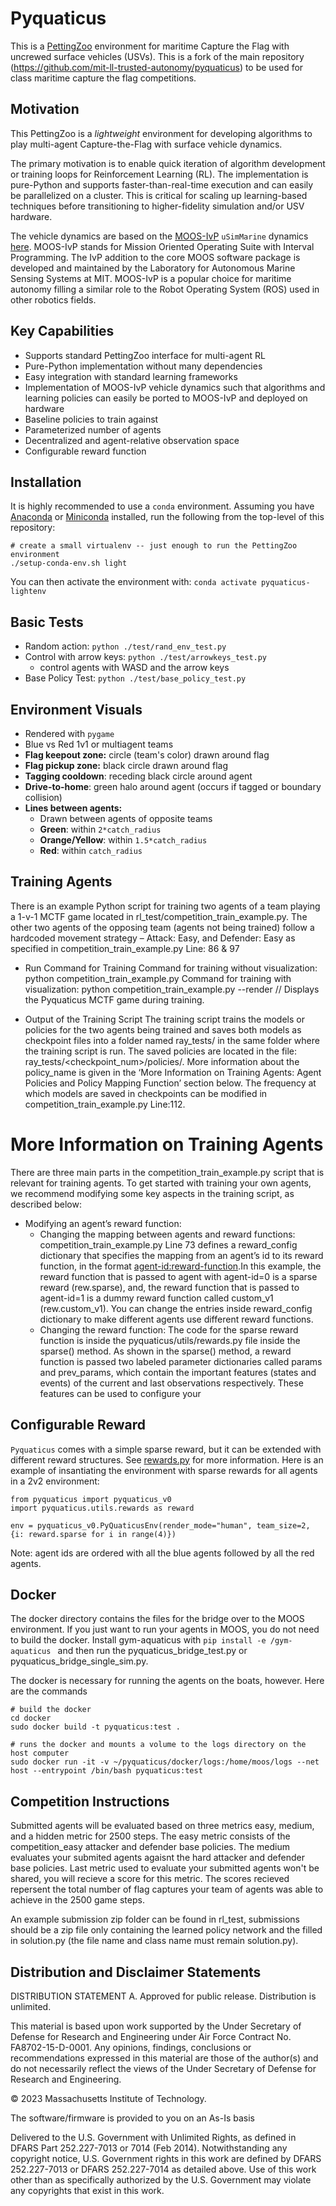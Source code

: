 # Pyquaticus
This is a [PettingZoo](https://pettingzoo.farama.org/) environment for maritime Capture the Flag with uncrewed surface vehicles (USVs). This is a fork of the main repository (https://github.com/mit-ll-trusted-autonomy/pyquaticus) to be used for class maritime capture the flag competitions.

## Motivation
This PettingZoo is a _lightweight_ environment for developing algorithms to play multi-agent Capture-the-Flag with surface vehicle dynamics.

The primary motivation is to enable quick iteration of algorithm development or training loops for Reinforcement Learning (RL). The implementation is pure-Python and supports faster-than-real-time execution and can easily be parallelized on a cluster. This is critical for scaling up learning-based techniques before transitioning to higher-fidelity simulation and/or USV hardware.

The vehicle dynamics are based on the [MOOS-IvP](https://oceanai.mit.edu/moos-ivp/pmwiki/pmwiki.php?n=Main.HomePage) `uSimMarine` dynamics [here](https://oceanai.mit.edu/ivpman/pmwiki/pmwiki.php?n=IvPTools.USimMarine). MOOS-IvP stands for Mission Oriented Operating Suite with Interval Programming. The IvP addition to the core MOOS software package is developed and maintained by the Laboratory for Autonomous Marine Sensing Systems at MIT. MOOS-IvP is a popular choice for maritime autonomy filling a similar role to the Robot Operating System (ROS) used in other robotics fields.

## Key Capabilities
* Supports standard PettingZoo interface for multi-agent RL
* Pure-Python implementation without many dependencies
* Easy integration with standard learning frameworks
* Implementation of MOOS-IvP vehicle dynamics such that algorithms and learning policies can easily be ported to MOOS-IvP and deployed on hardware
* Baseline policies to train against
* Parameterized number of agents
* Decentralized and agent-relative observation space
* Configurable reward function

## Installation
It is highly recommended to use a `conda` environment. Assuming you have [Anaconda](https://www.anaconda.com/) or [Miniconda](https://docs.conda.io/en/latest/miniconda.html) installed, run the following from the top-level of this repository:

```
# create a small virtualenv -- just enough to run the PettingZoo environment
./setup-conda-env.sh light
```

You can then activate the environment with: `conda activate pyquaticus-lightenv`

## Basic Tests

* Random action: `python ./test/rand_env_test.py`
* Control with arrow keys: `python ./test/arrowkeys_test.py`
  * control agents with WASD and the arrow keys
* Base Policy Test: `python ./test/base_policy_test.py`

## Environment Visuals

* Rendered with `pygame`
* Blue vs Red 1v1 or multiagent teams
* **Flag keepout zone:** circle (team's color) drawn around flag
* **Flag pickup zone:** black circle drawn around flag
* **Tagging cooldown**: receding black circle around agent
* **Drive-to-home**: green halo around agent (occurs if tagged or boundary collision)
* **Lines between agents:**
  * Drawn between agents of opposite teams
  * **Green**: within `2*catch_radius`
  * **Orange/Yellow**: within `1.5*catch_radius`
  * **Red**: within `catch_radius`


## Training Agents
There is an example Python script for training two agents of a team playing a 1-v-1 MCTF game located in rl_test/competition_train_example.py. The other two agents of the opposing team (agents not being trained) follow a hardcoded movement strategy – Attack: Easy, and Defender: Easy as specified in competition_train_example.py Line: 86 & 97

* Run Command for Training
Command for training without visualization: python competition_train_example.py 
Command for training with visualization: python competition_train_example.py --render // Displays the Pyquaticus MCTF game during training.

* Output of the Training Script
The training script trains the models or policies for the two agents being trained and saves both models as checkpoint files into a folder named ray_tests/ in the same folder where the training script is run. The saved policies are located in the file: ray_tests/<checkpoint_num>/policies/<policy-name>. More information about the policy_name is given in the ‘More Information on Training Agents: Agent Policies and Policy Mapping Function’ section below. The frequency at which models are saved in checkpoints can be modified in competition_train_example.py Line:112.

# More Information on Training Agents
There are three main parts in the competition_train_example.py script that is relevant for training agents. To get started with training your own agents, we recommend modifying some key aspects in the training script, as described below:
* Modifying an agent’s reward function:
    * Changing the mapping between agents and reward functions: competition_train_example.py Line 73 defines a reward_config dictionary that specifies the mapping from an agent’s id to its reward function, in the format <agent-id:reward-function>.In this example, the reward function that is passed to agent with agent-id=0 is a sparse reward (rew.sparse), and, the reward function that is passed to agent-id=1 is a dummy reward function called custom_v1 (rew.custom_v1).  You can change the entries inside reward_config dictionary to make different agents use different reward functions.
    *  Changing the reward function: The code for the sparse reward function is inside the pyquaticus/utils/rewards.py file inside the sparse() method. As shown in the sparse() method, a reward function is passed two labeled parameter  dictionaries called params and prev_params, which contain the important features (states and events) of the current and last observations respectively. These features can be used to configure your 
## Configurable Reward

`Pyquaticus` comes with a simple sparse reward, but it can be extended with different reward structures. See [rewards.py](https://github.com/mit-ll-trusted-autonomy/pyquaticus/blob/main/pyquaticus/utils/rewards.py) for more information. Here is an example of insantiating the environment with sparse rewards for all agents in a 2v2 environment:

```
from pyquaticus import pyquaticus_v0
import pyquaticus.utils.rewards as reward

env = pyquaticus_v0.PyQuaticusEnv(render_mode="human", team_size=2, {i: reward.sparse for i in range(4)})
```

Note: agent ids are ordered with all the blue agents followed by all the red agents.

## Docker 

The docker directory contains the files for the bridge over to the MOOS environment. If you just want to run your agents in MOOS, you do not need to build the docker. Install gym-aquaticus with `pip install -e /gym-aquaticus ` and then run the pyquaticus_bridge_test.py or pyquaticus_bridge_single_sim.py. 

The docker is necessary for running the agents on the boats, however. Here are the commands

```
# build the docker
cd docker
sudo docker build -t pyquaticus:test .
```

```
# runs the docker and mounts a volume to the logs directory on the host computer
sudo docker run -it -v ~/pyquaticus/docker/logs:/home/moos/logs --net host --entrypoint /bin/bash pyquaticus:test
```

## Competition Instructions
Submitted agents will be evaluated based on three metrics easy, medium, and a hidden metric for 2500 steps. The easy metric consists of the competition_easy attacker and defender base policies. The medium evaluates your submited agents agaisnt the hard attacker and defender base policies. Last metric used to evaluate your submitted agents won't be shared, you will recieve a score for this metric. The scores recieved repersent the total number of flag captures your team of agents was able to achieve in the 2500 game steps.

An example submission zip folder can be found in rl_test, submissions should be a zip file only containing the learned policy network and the filled in solution.py (the file name and class name must remain solution.py).

## Distribution and Disclaimer Statements

DISTRIBUTION STATEMENT A. Approved for public release. Distribution is unlimited.

This material is based upon work supported by the Under Secretary of Defense for Research and Engineering under Air Force Contract No. FA8702-15-D-0001. Any opinions, findings, conclusions or recommendations expressed in this material are those of the author(s) and do not necessarily reflect the views of the Under Secretary of Defense for Research and Engineering.

© 2023 Massachusetts Institute of Technology.

The software/firmware is provided to you on an As-Is basis

Delivered to the U.S. Government with Unlimited Rights, as defined in DFARS Part 252.227-7013 or 7014 (Feb 2014). Notwithstanding any copyright notice, U.S. Government rights in this work are defined by DFARS 252.227-7013 or DFARS 252.227-7014 as detailed above. Use of this work other than as specifically authorized by the U.S. Government may violate any copyrights that exist in this work.

